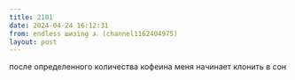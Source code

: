 ```yaml
---
title: 2101
date: 2024-04-24 16:12:31
from: endless шизing ⍼ (channel1162404975)
layout: post
---
```


после определенного количества кофеина меня начинает клонить в сон
